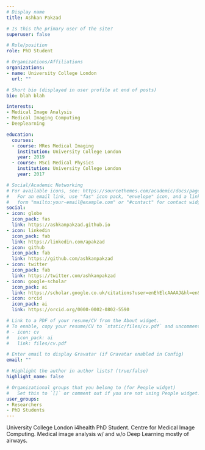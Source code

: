 ```yaml
---
# Display name
title: Ashkan Pakzad

# Is this the primary user of the site?
superuser: false

# Role/position
role: PhD Student

# Organizations/Affiliations
organizations:
- name: University College London
  url: ""

# Short bio (displayed in user profile at end of posts)
bio: blah blah

interests:
- Medical Image Analysis
- Medical Imaging Computing
- Deeplearning

education:
  courses:
  - course: MRes Medical Imaging
    institution: University College London
    year: 2019
  - course: MSci Medical Physics
    institution: University College London
    year: 2017

# Social/Academic Networking
# For available icons, see: https://sourcethemes.com/academic/docs/page-builder/#icons
#   For an email link, use "fas" icon pack, "envelope" icon, and a link in the
#   form "mailto:your-email@example.com" or "#contact" for contact widget.
social:
- icon: globe
  icon_pack: fas
  link: https://ashkanpakzad.github.io
- icon: linkedin
  icon_pack: fab
  link: https://linkedin.com/apakzad
- icon: github
  icon_pack: fab
  link: https://github.com/ashkanpakzad
- icon: twitter
  icon_pack: fab
  link: https://twitter.com/ashkanpakzad
- icon: google-scholar
  icon_pack: ai
  link: https://scholar.google.co.uk/citations?user=enEhElcAAAAJ&hl=en&oi=ao
- icon: orcid
  icon_pack: ai
  link: https://orcid.org/0000-0002-0802-5590

# Link to a PDF of your resume/CV from the About widget.
# To enable, copy your resume/CV to `static/files/cv.pdf` and uncomment the lines below.
# - icon: cv
#   icon_pack: ai
#   link: files/cv.pdf

# Enter email to display Gravatar (if Gravatar enabled in Config)
email: ""

# Highlight the author in author lists? (true/false)
highlight_name: false

# Organizational groups that you belong to (for People widget)
#   Set this to `[]` or comment out if you are not using People widget.
user_groups:
- Researchers
- PhD Students
---
```


University College London i4health PhD Student. Centre for Medical Image Computing. Medical image analysis w/ and w/o Deep Learning mostly of airways.
